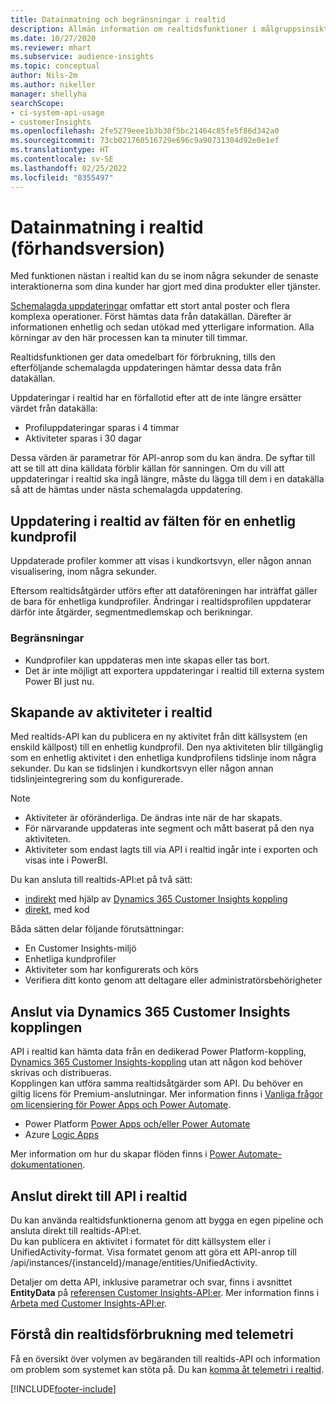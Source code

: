 ```yaml
---
title: Datainmatning och begränsningar i realtid
description: Allmän information om realtidsfunktioner i målgruppsinsikter.
ms.date: 10/27/2020
ms.reviewer: mhart
ms.subservice: audience-insights
ms.topic: conceptual
author: Nils-2m
ms.author: nikeller
manager: shellyha
searchScope:
- ci-system-api-usage
- customerInsights
ms.openlocfilehash: 2fe5279eee1b3b30f5bc21464c85fe5f86d342a0
ms.sourcegitcommit: 73cb021760516729e696c9a90731304d92e0e1ef
ms.translationtype: HT
ms.contentlocale: sv-SE
ms.lasthandoff: 02/25/2022
ms.locfileid: "8355497"
---
```

# <a name="real-time-data-ingestion-preview"></a>Datainmatning i realtid (förhandsversion)

Med funktionen nästan i realtid kan du se inom några sekunder de senaste interaktionerna som dina kunder har gjort med dina produkter eller tjänster.

[Schemalagda uppdateringar](system.md#schedule-tab) omfattar ett stort antal poster och flera komplexa operationer. Först hämtas data från datakällan. Därefter är informationen enhetlig och sedan utökad med ytterligare information. Alla körningar av den här processen kan ta minuter till timmar.

Realtidsfunktionen ger data omedelbart för förbrukning, tills den efterföljande schemalagda uppdateringen hämtar dessa data från datakällan.

Uppdateringar i realtid har en förfallotid efter att de inte längre ersätter värdet från datakälla:

- Profiluppdateringar sparas i 4 timmar
- Aktiviteter sparas i 30 dagar

Dessa värden är parametrar för API-anrop som du kan ändra. De syftar till att se till att dina källdata förblir källan för sanningen. Om du vill att uppdateringar i realtid ska ingå längre, måste du lägga till dem i en datakälla så att de hämtas under nästa schemalagda uppdatering.

## <a name="real-time-update-of-the-unified-customer-profile-fields"></a>Uppdatering i realtid av fälten för en enhetlig kundprofil

Uppdaterade profiler kommer att visas i kundkortsvyn, eller någon annan visualisering, inom några sekunder.

Eftersom realtidsåtgärder utförs efter att dataföreningen har inträffat gäller de bara för enhetliga kundprofiler. Ändringar i realtidsprofilen uppdaterar därför inte åtgärder, segmentmedlemskap och berikningar.

### <a name="limitations"></a>Begränsningar

- Kundprofiler kan uppdateras men inte skapas eller tas bort.
- Det är inte möjligt att exportera uppdateringar i realtid till externa system Power BI just nu.

## <a name="real-time-creation-of-activities"></a>Skapande av aktiviteter i realtid

Med realtids-API kan du publicera en ny aktivitet från ditt källsystem (en enskild källpost) till en enhetlig kundprofil. Den nya aktiviteten blir tillgänglig som en enhetlig aktivitet i den enhetliga kundprofilens tidslinje inom några sekunder. Du kan se tidslinjen i kundkortsvyn eller någon annan tidslinjeintegrering som du konfigurerade.

> [!NOTE]
>
> - Aktiviteter är oföränderliga. De ändras inte när de har skapats.
> - För närvarande uppdateras inte segment och mått baserat på den nya aktiviteten.
> - Aktiviteter som endast lagts till via API i realtid ingår inte i exporten och visas inte i PowerBI.

Du kan ansluta till realtids-API:et på två sätt:

- [indirekt](#connect-via-the-dynamics-365-customer-insights-connector) med hjälp av [Dynamics 365 Customer Insights koppling](/connectors/customerinsights/)
- [direkt](#connect-directly-to-the-real-time-api), med kod

Båda sätten delar följande förutsättningar:

- En Customer Insights-miljö
- Enhetliga kundprofiler
- Aktiviteter som har konfigurerats och körs
- Verifiera ditt konto genom att deltagare eller administratörsbehörigheter

## <a name="connect-via-the-dynamics-365-customer-insights-connector"></a>Anslut via Dynamics 365 Customer Insights kopplingen

API i realtid kan hämta data från en dedikerad Power Platform-koppling, [Dynamics 365 Customer Insights-koppling](/connectors/customerinsights/) utan att någon kod behöver skrivas och distribueras.    
Kopplingen kan utföra samma realtidsåtgärder som API. Du behöver en giltig licens för Premium-anslutningar. Mer information finns i [Vanliga frågor om licensiering för Power Apps och Power Automate](/power-platform/admin/powerapps-flow-licensing-faq).

- Power Platform [Power Apps och/eller Power Automate](/connectors/)
- Azure [Logic Apps](/azure/connectors/apis-list)

Mer information om hur du skapar flöden finns i [Power Automate-dokumentationen](/power-automate/).

## <a name="connect-directly-to-the-real-time-api"></a>Anslut direkt till API i realtid

Du kan använda realtidsfunktionerna genom att bygga en egen pipeline och ansluta direkt till realtids-API:et.    
Du kan publicera en aktivitet i formatet för ditt källsystem eller i UnifiedActivity-format. Visa formatet genom att göra ett API-anrop till /api/instances/{instanceId}/manage/entities/UnifiedActivity.

Detaljer om detta API, inklusive parametrar och svar, finns i avsnittet **EntityData** på [referensen Customer Insights-API:er](https://developer.ci.ai.dynamics.com/api-details#api=CustomerInsights). Mer information finns i [Arbeta med Customer Insights-API:er](apis.md).

## <a name="understand-your-real-time-usage-with-telemetry"></a>Förstå din realtidsförbrukning med telemetri

Få en översikt över volymen av begäranden till realtids-API och information om problem som systemet kan stöta på. Du kan [komma åt telemetri i realtid](system.md#api-usage-tab). 


[!INCLUDE[footer-include](../includes/footer-banner.md)]